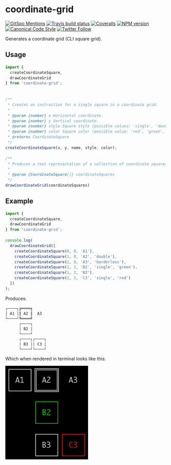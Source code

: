 # coordinate-grid

[![GitSpo Mentions](https://gitspo.com/badges/mentions/gajus/coordinate-grid?style=flat-square)](https://gitspo.com/mentions/gajus/coordinate-grid)
[![Travis build status](http://img.shields.io/travis/gajus/coordinate-grid/master.svg?style=flat-square)](https://travis-ci.org/gajus/coordinate-grid)
[![Coveralls](https://img.shields.io/coveralls/gajus/coordinate-grid.svg?style=flat-square)](https://coveralls.io/github/gajus/coordinate-grid)
[![NPM version](http://img.shields.io/npm/v/coordinate-grid.svg?style=flat-square)](https://www.npmjs.org/package/coordinate-grid)
[![Canonical Code Style](https://img.shields.io/badge/code%20style-canonical-blue.svg?style=flat-square)](https://github.com/gajus/canonical)
[![Twitter Follow](https://img.shields.io/twitter/follow/kuizinas.svg?style=social&label=Follow)](https://twitter.com/kuizinas)

Generates a coordinate grid (CLI square grid).

## Usage

```js
import {
  createCoordinateSquare,
  drawCoordinateGrid
} from 'coordinate-grid';


/**
 * Creates an instruction for a single square in a coordinate grid.
 *
 * @param {number} x Horizontal coordinate.
 * @param {number} y Vertical coordinate.
 * @param {number} style Square style (possible values: 'single', 'double', 'borderless') (default value: 'single').
 * @param {number} color Square color (possible value: 'red', 'green', 'yellow', 'blue') (default: none).
 * @returns CoordinateSquare
 */
createCoordinateSquare(x, y, name, style, color);

/**
 * Produces a text representation of a collection of coordinate squares placed on a coordinate grid.
 *
 * @param {CoordinateSquare[]} coordinateSquares
 */
drawCoordinateGrid(coordinateSquares)

```


## Example

```js
import {
  createCoordinateSquare,
  drawCoordinateGrid
} from 'coordinate-grid';

console.log(
  drawCoordinateGrid([
    createCoordinateSquare(0, 0, 'A1'),
    createCoordinateSquare(1, 0, 'A2', 'double'),
    createCoordinateSquare(2, 0, 'A3', 'borderless'),
    createCoordinateSquare(1, 1, 'B2', 'single', 'green'),
    createCoordinateSquare(1, 2, 'B3'),
    createCoordinateSquare(2, 2, 'C3', 'single', 'red')
  ])
);

```

Produces:

```
┌────┐╔════╗
│ A1 │║ A2 ║  A3
└────┘╚════╝
      ┌────┐
      │ B2 │
      └────┘
      ┌────┐┌────┐
      │ B3 ││ C3 │
      └────┘└────┘

```

Which when rendered in terminal looks like this:

![Coordinate Grid](./.README/coordinate-grid.png)
